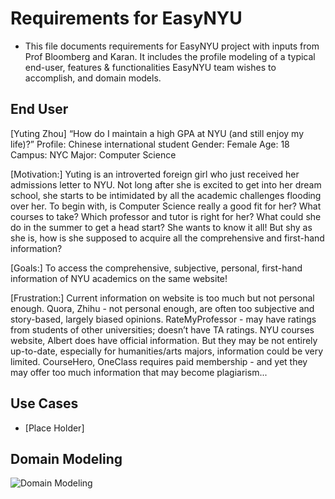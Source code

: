 # Requirements for EasyNYU
- This file documents requirements for EasyNYU project with inputs from Prof Bloomberg and Karan. It includes the profile modeling of a typical end-user, features & functionalities EasyNYU team wishes to accomplish, and domain models.

## End User
[Yuting Zhou]
“How do I maintain a high GPA at NYU (and still enjoy my life)?”
Profile: Chinese international student 
Gender: Female
Age: 18
Campus: NYC
Major: Computer Science

[Motivation:] 
Yuting is an introverted foreign girl who just received her admissions letter to NYU. Not long after she is excited to get into her dream school, she starts to be intimidated by all the academic challenges flooding over her. To begin with, is Computer Science really a good fit for her? What courses to take? Which professor and tutor is right for her? What could she do in the summer to get a head start? She wants to know it all! But shy as she is, how is she supposed to acquire all the comprehensive and first-hand information?

[Goals:]
To access the comprehensive, subjective, personal, first-hand information of NYU academics on the same website!

[Frustration:]
Current information on website is too much but not personal enough.
Quora, Zhihu - not personal enough, are often too subjective and story-based, largely biased opinions.
RateMyProfessor - may have ratings from students of other universities; doesn’t have TA ratings.
 NYU courses website, Albert does have official information. But they may be not entirely up-to-date, especially for humanities/arts majors, information could be very limited.
CourseHero, OneClass requires paid membership - and yet they may offer too much information that may become plagiarism...

## Use Cases
- [Place Holder]

## Domain Modeling
![Domain Modeling](https://github.com/nyu-software-engineering/fall-2019-easy-nyu/blob/domain_modeling/resources/class-diagram.jpeg)
